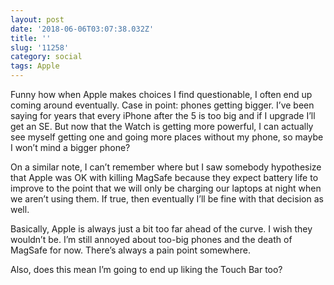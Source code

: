 ```yaml
---
layout: post
date: '2018-06-06T03:07:38.032Z'
title: ''
slug: '11258'
category: social
tags: Apple
---
```

Funny how when Apple makes choices I find questionable, I often end up coming around eventually. Case in point: phones getting bigger. I’ve been saying for years that every iPhone after the 5 is too big and if I upgrade I’ll get an SE. But now that the Watch is getting more powerful, I can actually see myself getting one and going more places without my phone, so maybe I won’t mind a bigger phone?

On a similar note, I can’t remember where but I saw somebody hypothesize that Apple was OK with killing MagSafe because they expect battery life to improve to the point that we will only be charging our laptops at night when we aren’t using them. If true, then eventually I’ll be fine with that decision as well. 

Basically, Apple is always just a bit too far ahead of the curve. I wish they wouldn’t be. I’m still annoyed about too-big phones and the death of MagSafe for now. There’s always a pain point somewhere. 

Also, does this mean I’m going to end up liking the Touch Bar too?
